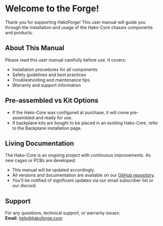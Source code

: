 # Welcome to the Forge!

Thank you for supporting HakoForge! This user manual will guide you through the installation and usage of the Hako-Core chassis components and products.

## About This Manual

Please read this user manual carefully before use. It covers:

- Installation procedures for all components
- Safety guidelines and best practices
- Troubleshooting and maintenance tips
- Warranty and support information

## Pre-assembled vs Kit Options


- If the Hako-Core was configured at purchase, it will come pre-assembled and ready for use.
- If backplane kits are bought to be placed in an existing Hako-Core, refer to the Backplane installation page.

## Living Documentation

The Hako-Core is an ongoing project with continuous improvements. As new cages or PCBs are developed:

- This manual will be updated accordingly.
- All versions and documentation are available on our [GitHub repository](https://github.com/hakoforge).
- You'll be notified of significant updates via our email subscriber list or our discord.


## Support
For any questions, technical support, or warranty issues: <br>
**Email**: [help@hakoforge.com](mailto:help@hakoforge.com)